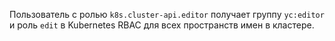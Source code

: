 Пользователь с ролью `k8s.cluster-api.editor` получает группу `yc:editor` и роль `edit` в Kubernetes RBAC для всех пространств имен в кластере.